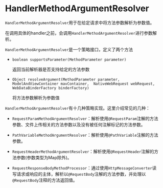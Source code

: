# HandlerMethodArgumentResolver

`HandlerMethodArgumentResolver`用于在给定请求中将方法参数解析为参数值。

在调用具体的handler之前，会调用`HandlerMethodArgumentResolver`进行参数解析。

`HandlerMethodArgumentResolver`是一个策略接口，定义了两个方法

- `boolean supportsParameter(MethodParameter parameter)`
  
    返回当前解析器是否支持给定的方法参数

- `Object resolveArgument(MethodParameter parameter, ModelAndViewContainer mavContainer,  NativeWebRequest webRequest, WebDataBinderFactory binderFactory)`
  
    将方法参数解析为参数值

`HandlerMethodArgumentResolver`有十几种策略实现。这里介绍常见的几种：

- `RequestParamMethodArgumentResolver`：解析使用`@RequestParam`注解的方法参数、文件上传相关的方法参数以及没有被任何注解标记的方法参数。

- `PathVariableMethodArgumentResolver`：解析使用`@PathVariable`注解的方法参数。

- `RequestHeaderMethodArgumentResolver`：解析使用`@RequestHeader`注解的方法参数(参数类型为Map除外)。

- `RequestResponseBodyMethodProcessor`：通过使用`HttpMessageConverter`读写请求或响应的主体，解析以`@RequestBody`注解的方法参数，并处理以`@RequestBody`注释的方法返回值。
